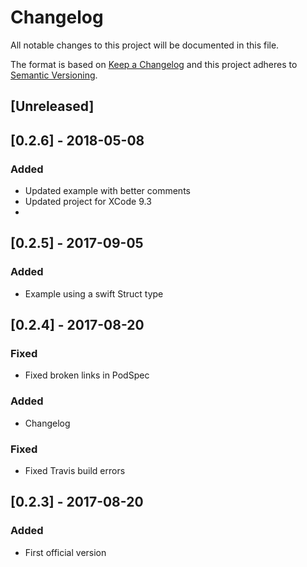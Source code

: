 # Changelog
All notable changes to this project will be documented in this file.

The format is based on [Keep a Changelog](http://keepachangelog.com/en/1.0.0/)
and this project adheres to [Semantic Versioning](http://semver.org/spec/v2.0.0.html).

## [Unreleased]

## [0.2.6] - 2018-05-08
### Added
- Updated example with better comments
- Updated project for XCode 9.3
- 

## [0.2.5] - 2017-09-05
### Added
- Example using a swift Struct type

## [0.2.4] - 2017-08-20
### Fixed
- Fixed broken links in PodSpec

### Added
- Changelog

### Fixed
- Fixed Travis build errors

## [0.2.3] - 2017-08-20
### Added
- First official version
